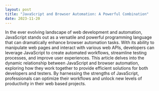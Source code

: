 ```yaml
---
layout: post
title: "JavaScript and Browser Automation: A Powerful Combination"
date: 2023-11-20
---
```


In the ever evolving landscape of web development and automation, JavaScript stands out as a versatile and powerful programming language that can dramatically enhance browser automation tasks. With its ability to manipulate web pages and interact with various web APIs, developers can leverage JavaScript to create automated workflows, streamline testing processes, and improve user experiences. This article delves into the dynamic relationship between JavaScript and browser automation, exploring how they work together to provide efficient solutions for both developers and testers. By harnessing the strengths of JavaScript, professionals can optimize their workflows and unlock new levels of productivity in their web based projects.
